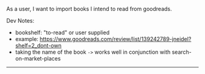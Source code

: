 As a user, I want to import books I intend to read from goodreads.

Dev Notes:
- bookshelf: "to-read" or user supplied
- example: https://www.goodreads.com/review/list/139242789-jneidel?shelf=2_dont-own
- taking the name of the book
    `->` works well in conjunction with search-on-market-places

---

